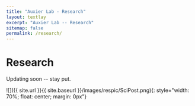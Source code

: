 ```yaml
---
title: "Auxier Lab - Research"
layout: textlay
excerpt: "Auxier Lab -- Research"
sitemap: false
permalink: /research/
---
```


# Research

Updating soon -- stay put.

![]({{ site.url }}{{ site.baseurl }}/images/respic/SciPost.png){: style="width: 70%; float: center; margin: 0px"}


